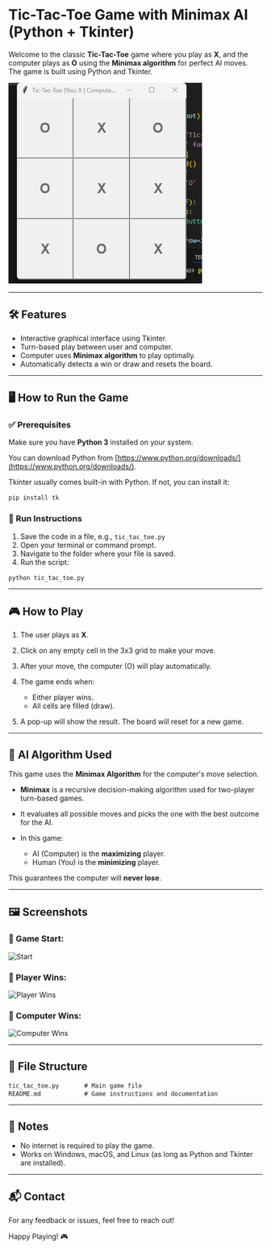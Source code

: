 # Tic-Tac-Toe Game with Minimax AI (Python + Tkinter)

Welcome to the classic **Tic-Tac-Toe** game where you play as **X**, and the computer plays as **O** using the **Minimax algorithm** for perfect AI moves. The game is built using Python and Tkinter.

![tictac-banner](./picture/tictactao.png)

---

## 🛠️ Features

* Interactive graphical interface using Tkinter.
* Turn-based play between user and computer.
* Computer uses **Minimax algorithm** to play optimally.
* Automatically detects a win or draw and resets the board.

---

## 🖥️ How to Run the Game

### ✅ Prerequisites

Make sure you have **Python 3** installed on your system.

You can download Python from [https://www.python.org/downloads/](https://www.python.org/downloads/).

Tkinter usually comes built-in with Python. If not, you can install it:

```bash
pip install tk
```

### 🚀 Run Instructions

1. Save the code in a file, e.g., `tic_tac_toe.py`
2. Open your terminal or command prompt.
3. Navigate to the folder where your file is saved.
4. Run the script:

```bash
python tic_tac_toe.py
```

---

## 🎮 How to Play

1. The user plays as **X**.
2. Click on any empty cell in the 3x3 grid to make your move.
3. After your move, the computer (O) will play automatically.
4. The game ends when:

   * Either player wins.
   * All cells are filled (draw).
5. A pop-up will show the result. The board will reset for a new game.

---

## 🧠 AI Algorithm Used

This game uses the **Minimax Algorithm** for the computer's move selection.

* **Minimax** is a recursive decision-making algorithm used for two-player turn-based games.
* It evaluates all possible moves and picks the one with the best outcome for the AI.
* In this game:

  * AI (Computer) is the **maximizing** player.
  * Human (You) is the **minimizing** player.

This guarantees the computer will **never lose**.

---

## 🖼️ Screenshots

### 🏁 Game Start:

![Start](https://via.placeholder.com/300x300.png?text=Tic-Tac-Toe+Start)

### 🎉 Player Wins:

![Player Wins](https://via.placeholder.com/300x300.png?text=You+Win!)

### 🤖 Computer Wins:

![Computer Wins](https://via.placeholder.com/300x300.png?text=Computer+Wins!)

---

## 📁 File Structure

```
tic_tac_toe.py       # Main game file
README.md            # Game instructions and documentation
```

---

## 📌 Notes

* No internet is required to play the game.
* Works on Windows, macOS, and Linux (as long as Python and Tkinter are installed).

---

## 📬 Contact

For any feedback or issues, feel free to reach out!

Happy Playing! 🎮
